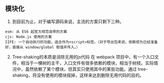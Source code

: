 ## 模块化
1. 到目前为止，对于编写源码来说，主流的方案只剩下三种。
```
esm: 从 ES6 起官方规范自带的方案
cjs: Node.js 使用的方案
IIFE: 一个自动执行的功能，适合作为<script>标签。（对于导出包来说，依赖视为已经准备好，直接从 window/global 取值并传入。）
```

2. Tree-shaking的本质是消除无用的js代码
在 webpack 项目中，有一个入口文件，相当于一棵树的主干，入口文件有很多依赖的模块，相当于树枝。实际情况中，虽然依赖了某个模块，但其实只使用其中的某些功能。通过 tree-shaking，将没有使用的模块摇掉，这样来达到删除无用代码的目的。